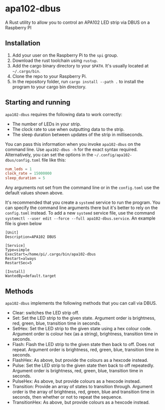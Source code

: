 # apa102-dbus

A Rust utility to allow you to control an APA102 LED strip via DBUS on a
Raspberry PI

## Installation

1. Add your user on the Raspberry Pi to the `spi` group.
1. Download the rust toolchain using `rustup`.
1. Add the cargo binary directory to your `$PATH`. It's usually located at
   `~/.cargo/bin`.
1. Clone the repo to your Raspberry Pi.
1. In the repository folder, run `cargo install --path .` to install the
   program to your cargo bin directory.

## Starting and running

`apa102-dbus` requires the following data to work correctly:

- The number of LEDs in your strip.
- The clock rate to use when outputting data to the strip.
- The sleep duration between updates of the strip in milliseconds.

You can pass this information when you invoke `apa102-dbus` on the command
line. Use `apa102-dbus -h` for the exact syntax required. Alternatively, you
can set the options in the `~/.config/apa102-dbus/config.toml` file like this:

```toml
num_leds = 1
clock_rate = 15000000
sleep_duration = 5
```

Any arguments not set from the command line or in the `config.toml` use the
default values shown above.

It's recommended that you create a `systemd` service to run the program. You
can specify the command line arguments there but it's better to rely on the
`config.toml` instead. To add a new `systemd` service file, use the command
`systemctl --user edit --force --full apa102-dbus.service`. An example file is
given below

```systemd
[Unit]
Description=APA102 DBUS

[Service]
Type=simple
ExecStart=/home/pi/.cargo/bin/apa102-dbus
Restart=always
RestartSec=5

[Install]
WantedBy=default.target
```

## Methods

`apa102-dbus` implements the following methods that you can call via DBUS.

- Clear: switches the LED strip off.
- Set: Set the LED strip to the given state. Argument order is brightness, red,
  green, blue, transition time in seconds.
- SetHex: Set the LED strip to the given state using a hex colour code.
  Argument order is colour hex (as a string), brightness, transition time in
  seconds.
- Flash: Flash the LED strip to the given state then back to off. Does not
  repeat. Argument order is brightness, red, green, blue, transition time in
  seconds.
- FlashHex: As above, but provide the colours as a hexcode instead.
- Pulse: Set the LED strip to the given state then back to off repeatedly.
  Argument order is brightness, red, green, blue, transition time in seconds.
- PulseHex: As above, but provide colours as a hexcode instead.
- Transition: Provide an array of states to transition through. Argument order
  is the array of brightness, red, green, blue and transition time in seconds,
  then whether or not to repeat the sequence.
- TransitionHex: As above, but provide colours as a hexcode instead.
